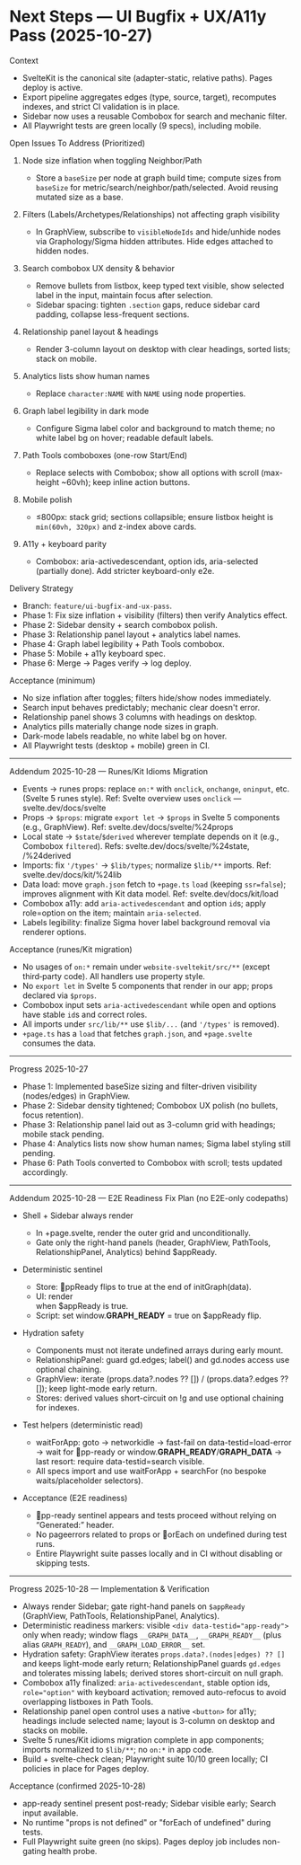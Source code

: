 # Next Steps — UI Bugfix + UX/A11y Pass (2025-10-27)

Context
- SvelteKit is the canonical site (adapter-static, relative paths). Pages deploy is active.
- Export pipeline aggregates edges (type, source, target), recomputes indexes, and strict CI validation is in place.
- Sidebar now uses a reusable Combobox for search and mechanic filter.
- All Playwright tests are green locally (9 specs), including mobile.

Open Issues To Address (Prioritized)
1) Node size inflation when toggling Neighbor/Path
   - Store a `baseSize` per node at graph build time; compute sizes from `baseSize` for metric/search/neighbor/path/selected. Avoid reusing mutated size as a base.

2) Filters (Labels/Archetypes/Relationships) not affecting graph visibility
   - In GraphView, subscribe to `visibleNodeIds` and hide/unhide nodes via Graphology/Sigma hidden attributes. Hide edges attached to hidden nodes.

3) Search combobox UX density & behavior
   - Remove bullets from listbox, keep typed text visible, show selected label in the input, maintain focus after selection.
   - Sidebar spacing: tighten `.section` gaps, reduce sidebar card padding, collapse less-frequent sections.

4) Relationship panel layout & headings
   - Render 3-column layout on desktop with clear headings, sorted lists; stack on mobile.

5) Analytics lists show human names
   - Replace `character:NAME` with `NAME` using node properties.

6) Graph label legibility in dark mode
   - Configure Sigma label color and background to match theme; no white label bg on hover; readable default labels.

7) Path Tools comboboxes (one-row Start/End)
   - Replace selects with Combobox; show all options with scroll (max-height ~60vh); keep inline action buttons.

8) Mobile polish
   - ≤800px: stack grid; sections collapsible; ensure listbox height is `min(60vh, 320px)` and z-index above cards.

9) A11y + keyboard parity
   - Combobox: aria-activedescendant, option ids, aria-selected (partially done). Add stricter keyboard-only e2e.

Delivery Strategy
- Branch: `feature/ui-bugfix-and-ux-pass`.
- Phase 1: Fix size inflation + visibility (filters) then verify Analytics effect.
- Phase 2: Sidebar density + search combobox polish.
- Phase 3: Relationship panel layout + analytics label names.
- Phase 4: Graph label legibility + Path Tools combobox.
- Phase 5: Mobile + a11y keyboard spec.
- Phase 6: Merge → Pages verify → log deploy.

Acceptance (minimum)
- No size inflation after toggles; filters hide/show nodes immediately.
- Search input behaves predictably; mechanic clear doesn't error.
- Relationship panel shows 3 columns with headings on desktop.
- Analytics pills materially change node sizes in graph.
- Dark-mode labels readable, no white label bg on hover.
- All Playwright tests (desktop + mobile) green in CI.

---

Addendum 2025-10-28 — Runes/Kit Idioms Migration

- Events → runes props: replace `on:*` with `onclick`, `onchange`, `oninput`, etc. (Svelte 5 runes style). Ref: Svelte overview uses `onclick` — svelte.dev/docs/svelte
- Props → `$props`: migrate `export let` → `$props` in Svelte 5 components (e.g., GraphView). Ref: svelte.dev/docs/svelte/%24props
- Local state → `$state`/`$derived` wherever template depends on it (e.g., Combobox `filtered`). Refs: svelte.dev/docs/svelte/%24state, /%24derived
- Imports: fix `'/types'` → `$lib/types`; normalize `$lib/**` imports. Ref: svelte.dev/docs/kit/%24lib
- Data load: move `graph.json` fetch to `+page.ts` `load` (keeping `ssr=false`); improves alignment with Kit data model. Ref: svelte.dev/docs/kit/load
- Combobox a11y: add `aria-activedescendant` and option `id`s; apply role=option on the item; maintain `aria-selected`.
- Labels legibility: finalize Sigma hover label background removal via renderer options.

Acceptance (runes/Kit migration)
- No usages of `on:*` remain under `website-sveltekit/src/**` (except third‑party code). All handlers use property style.
- No `export let` in Svelte 5 components that render in our app; props declared via `$props`.
- Combobox input sets `aria-activedescendant` while open and options have stable `id`s and correct roles.
- All imports under `src/lib/**` use `$lib/...` (and `'/types'` is removed).
- `+page.ts` has a `load` that fetches `graph.json`, and `+page.svelte` consumes the data.

---

Progress 2025-10-27
- Phase 1: Implemented baseSize sizing and filter-driven visibility (nodes/edges) in GraphView.
- Phase 2: Sidebar density tightened; Combobox UX polish (no bullets, focus retention).
- Phase 3: Relationship panel laid out as 3-column grid with headings; mobile stack pending.
- Phase 4: Analytics lists now show human names; Sigma label styling still pending.
- Phase 6: Path Tools converted to Combobox with scroll; tests updated accordingly.

---

Addendum 2025-10-28 — E2E Readiness Fix Plan (no E2E-only codepaths)

- Shell + Sidebar always render
  - In +page.svelte, render the outer grid and <Sidebar /> unconditionally.
  - Gate only the right-hand panels (header, GraphView, PathTools, RelationshipPanel, Analytics) behind $appReady.

- Deterministic sentinel
  - Store: ppReady flips to true at the end of initGraph(data).
  - UI: render <div data-testid="app-ready" /> when $appReady is true.
  - Script: set window.__GRAPH_READY__ = true on $appReady flip.

- Hydration safety
  - Components must not iterate undefined arrays during early mount.
  - RelationshipPanel: guard gd.edges; label() and gd.nodes access use optional chaining.
  - GraphView: iterate (props.data?.nodes ?? []) / (props.data?.edges ?? []); keep light-mode early return.
  - Stores: derived values short-circuit on !g and use optional chaining for indexes.

- Test helpers (deterministic read)
  - waitForApp: goto → networkidle → fast-fail on data-testid=load-error → wait for pp-ready or window.__GRAPH_READY__/__GRAPH_DATA__ → last resort: require data-testid=search visible.
  - All specs import and use waitForApp + searchFor (no bespoke waits/placeholder selectors).

- Acceptance (E2E readiness)
  - pp-ready sentinel appears and tests proceed without relying on “Generated:” header.
  - No pageerrors related to props or orEach on undefined during test runs.
  - Entire Playwright suite passes locally and in CI without disabling or skipping tests.
---

Progress 2025-10-28 — Implementation & Verification
- Always render Sidebar; gate right-hand panels on `$appReady` (GraphView, PathTools, RelationshipPanel, Analytics).
- Deterministic readiness markers: visible `<div data-testid="app-ready">` only when ready; window flags `__GRAPH_DATA__`, `__GRAPH_READY__` (plus alias `GRAPH_READY`), and `__GRAPH_LOAD_ERROR__` set.
- Hydration safety: GraphView iterates `props.data?.(nodes|edges) ?? []` and keeps light-mode early return; RelationshipPanel guards `gd.edges` and tolerates missing labels; derived stores short-circuit on null graph.
- Combobox a11y finalized: `aria-activedescendant`, stable option ids, `role="option"` with keyboard activation; removed auto-refocus to avoid overlapping listboxes in Path Tools.
- Relationship panel open control uses a native `<button>` for a11y; headings include selected name; layout is 3-column on desktop and stacks on mobile.
- Svelte 5 runes/Kit idioms migration complete in app components; imports normalized to `$lib/**`; no `on:*` in app code.
- Build + svelte-check clean; Playwright suite 10/10 green locally; CI policies in place for Pages deploy.

Acceptance (confirmed 2025-10-28)
- app-ready sentinel present post-ready; Sidebar visible early; Search input available.
- No runtime "props is not defined" or "forEach of undefined" during tests.
- Full Playwright suite green (no skips). Pages deploy job includes non-gating health probe.
